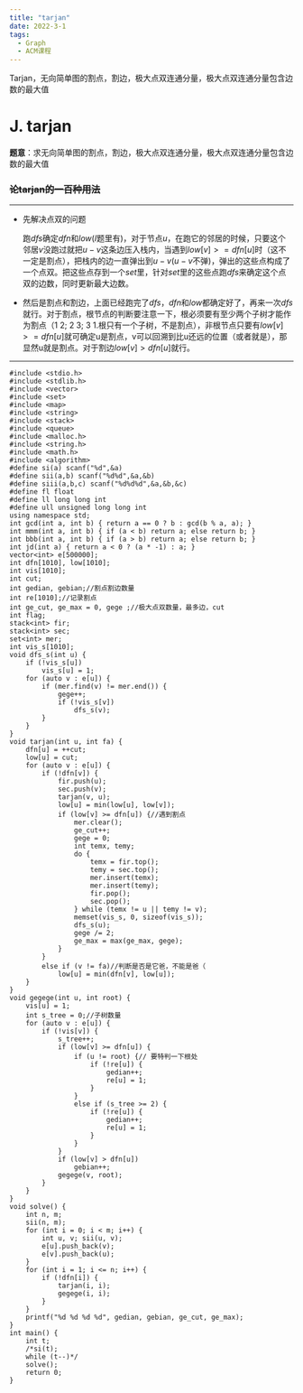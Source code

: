 ```yaml
---
title: "tarjan"
date: 2022-3-1
tags:
  - Graph
  - ACM课程
---
```


Tarjan，无向简单图的割点，割边，极大点双连通分量，极大点双连通分量包含边数的最大值

<!-- more -->

# J. tarjan

**题意**：求无向简单图的割点，割边，极大点双连通分量，极大点双连通分量包含边数的最大值

### ~~论tarjan的一百种用法~~

***

* 先解决点双的问题

  跑$dfs$确定$dfn$和$low$($I$题里有)，对于节点$u$，在跑它的邻居的时候，只要这个邻居$v$没跑过就把$u-v$这条边压入栈内，当遇到$low[v] >= dfn[u]$时（这不一定是割点），把栈内的边一直弹出到$u-v$($u-v$不弹)，弹出的这些点构成了一个点双。把这些点存到一个$set$里，针对$set$里的这些点跑$dfs$来确定这个点双的边数，同时更新最大边数。

* 然后是割点和割边，上面已经跑完了$dfs$，$dfn$和$low$都确定好了，再来一次$dfs$就行。对于割点，根节点的判断要注意一下，根必须要有至少两个子树才能作为割点（1 2; 2 3; 3 1.根只有一个子树，不是割点），非根节点只要有$low[v]>=dfn[u]$就可确定u是割点，v可以回溯到比u还远的位置（或者就是），那显然u就是割点。对于割边$low[v]>dfn[u]$就行。

***

```
#include <stdio.h>
#include <stdlib.h>
#include <vector>
#include <set>
#include <map>
#include <string>
#include <stack>
#include <queue>
#include <malloc.h>
#include <string.h>
#include <math.h>
#include <algorithm>
#define si(a) scanf("%d",&a)
#define sii(a,b) scanf("%d%d",&a,&b)
#define siii(a,b,c) scanf("%d%d%d",&a,&b,&c)
#define fl float
#define ll long long int
#define ull unsigned long long int
using namespace std;
int gcd(int a, int b) { return a == 0 ? b : gcd(b % a, a); }
int mmm(int a, int b) { if (a < b) return a; else return b; }
int bbb(int a, int b) { if (a > b) return a; else return b; }
int jd(int a) { return a < 0 ? (a * -1) : a; }
vector<int> e[500000];
int dfn[1010], low[1010];
int vis[1010];
int cut;
int gedian, gebian;//割点割边数量
int re[1010];//记录割点
int ge_cut, ge_max = 0, gege ;//极大点双数量，最多边，cut
int flag;
stack<int> fir;
stack<int> sec;
set<int> mer;
int vis_s[1010];
void dfs_s(int u) {
	if (!vis_s[u])
		vis_s[u] = 1;
	for (auto v : e[u]) {
		if (mer.find(v) != mer.end()) {
			gege++;
			if (!vis_s[v])
				dfs_s(v);
		}
	}
}
void tarjan(int u, int fa) {
	dfn[u] = ++cut;
	low[u] = cut;
	for (auto v : e[u]) {
		if (!dfn[v]) {
			fir.push(u);
			sec.push(v);
			tarjan(v, u);
			low[u] = min(low[u], low[v]);
			if (low[v] >= dfn[u]) {//遇到割点
				mer.clear();
				ge_cut++;
				gege = 0;
				int temx, temy;
				do {
					temx = fir.top();
					temy = sec.top();
					mer.insert(temx);
					mer.insert(temy);
					fir.pop();
					sec.pop();
				} while (temx != u || temy != v);
				memset(vis_s, 0, sizeof(vis_s));
				dfs_s(u);
				gege /= 2;
				ge_max = max(ge_max, gege);
			}
		}
		else if (v != fa)//判断是否是它爸，不能是爸（
			low[u] = min(dfn[v], low[u]);
	}
}
void gegege(int u, int root) {
	vis[u] = 1;
	int s_tree = 0;//子树数量
	for (auto v : e[u]) {
		if (!vis[v]) {
			s_tree++;
			if (low[v] >= dfn[u]) {
				if (u != root) {// 要特判一下根处
					if (!re[u]) {
						gedian++;
						re[u] = 1;
					}
				}
				else if (s_tree >= 2) {
					if (!re[u]) {
						gedian++;
						re[u] = 1;
					}
				}
			}
			if (low[v] > dfn[u])
				gebian++;
			gegege(v, root);
		}
	}
}
void solve() {
	int n, m;
	sii(n, m);
	for (int i = 0; i < m; i++) {
		int u, v; sii(u, v);
		e[u].push_back(v);
		e[v].push_back(u);
	}
	for (int i = 1; i <= n; i++) {
		if (!dfn[i]) {
			tarjan(i, i);
			gegege(i, i);
		}
	}
	printf("%d %d %d %d", gedian, gebian, ge_cut, ge_max);
}
int main() {
	int t;
	/*si(t);
	while (t--)*/
	solve();
	return 0;
}
```

